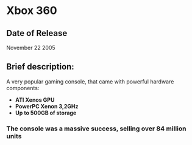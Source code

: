 # Xbox 360
## Date of Release
November 22 2005

## Brief description:
A very popular gaming console, that came with powerful hardware components:
- **ATI Xenos GPU**
- **PowerPC Xenon 3,2GHz**
- **Up to 500GB of storage**

### The console was a massive success, selling over 84 million units
